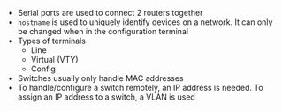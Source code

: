 - Serial ports are used to connect 2 routers together
- `hostname` is used to uniquely identify devices on a network. It can only be changed when in the configuration terminal
- Types of terminals
	- Line
	- Virtual (VTY)
	- Config
- Switches usually only handle MAC addresses
- To handle/configure a switch remotely, an IP address is needed. To assign an IP address to a switch, a VLAN is used